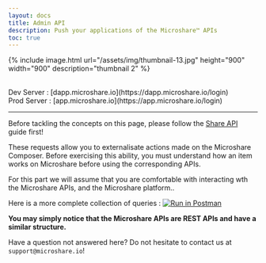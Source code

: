 ```yaml
---
layout: docs
title: Admin API
description: Push your applications of the Microshare™ APIs 
toc: true
---
```



{% include image.html url="/assets/img/thumbnail-13.jpg" height="900" width="900" description="thumbnail 2" %}


<br>
Dev Server : [dapp.microshare.io](https://dapp.microshare.io/login)<br>
Prod Server : [app.microshare.io](https://app.microshare.io/login)

---------------------------------------

Before tackling the concepts on this page, please follow the [Share API](/docs/2/technical/api/admin-api) guide first!

These requests allow you to externalisate actions made on the Microshare Composer. Before exercising this ability, you must understand how an item works on Microshare before using the corresponding APIs.

For this part we will assume that you are comfortable with interacting wth the Microshare APIs, and the Microshare platform..

Here is a more complete collection of queries : [![Run in Postman](https://run.pstmn.io/button.svg)](https://app.getpostman.com/run-collection/800c4698e3342072364c)

**You may simply notice that the Microshare APIs are REST APIs and have a similar structure.**

Have a question not answered here? Do not hesitate to contact us at `support@microshare.io`!


 
